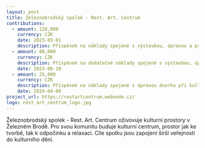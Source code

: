 ```yaml
---
layout: post
title: Železnobrodský spolek - Rest. Art. Centrum
contributions:
  - amount: 120,000
    currency: CZK
    date: 2023-03-01
    description: Příspěvek na náklady spojené s výstavbou, úpravou a provozními náklady kulturně-komunitního centra v Železném Brodě
  - amount: 80,000
    currency: CZK
    description: Příspěvek na dodatečné náklady spojené s výstavbou, úpravou a provozními náklady kulturně-komunitního centra v Železném Brodě
    date: 2023-08-10
  - amount: 25,000
    currency: CZK
    description: Příspěvek na náklady spojené s úpravou dvorku při kulturně-komunitním centru v Železném Brodě
    date: 2024-04-09
project_url: https://restartcentrum.webnode.cz/ 
logo: rest_art_centrum_logo.jpg
---
```


Železnobrodský spolek - Rest. Art. Centrum oživovuje kulturní prostory v Železném Brodě. Pro svou komunitu buduje kulturní centrum, prostor jak ke tvorbě, tak k odpočinku a relaxaci. Cíle spolku jsou zapojení širší veřejnosti do kulturního dění.
